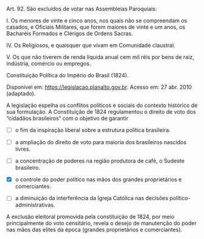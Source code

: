 

Art. 92. São excluídos de votar nas Assembleias Paroquiais:

I. Os menores de vinte e cinco anos, nos quais não se compreendam os casados, e Oficiais Militares, que forem maiores de vinte e um anos, os Bacharéis Formados e Clérigos de Ordens Sacras.

IV. Os Religiosos, e quaisquer que vivam em Comunidade claustral.

V. Os que não tiverem de renda líquida anual cem mil réis por bens de raiz, indústria, comércio ou empregos.

Constituição Política do Império do Brasil (1824).

Disponível em: https://legislacao.planalto.gov.br. Acesso em: 27 abr. 2010 (adaptado).

A legislação espelha os conflitos políticos e sociais do contexto histórico de sua formulação. A Constituição de 1824 regulamentou o direito de voto dos “cidadãos brasileiros“ com o objetivo de garantir



- [ ] o fim da inspiração liberal sobre a estrutura política brasileira.
- [ ] a ampliação do direito de voto para maioria dos brasileiros nascidos livres.
- [ ] a concentração de poderes na região produtora de café, o Sudeste brasileiro.
- [x] o controle do poder político nas mãos dos grandes proprietários e comerciantes.
- [ ] a diminuição da interferência da Igreja Católica nas decisões político-administrativas.


A exclusão eleitoral promovida pela constituição de 1824, por meio principalmente do voto censitário, revela o desejo de manutenção do poder nas mãos das elites da época (grandes proprietários e comerciantes).
